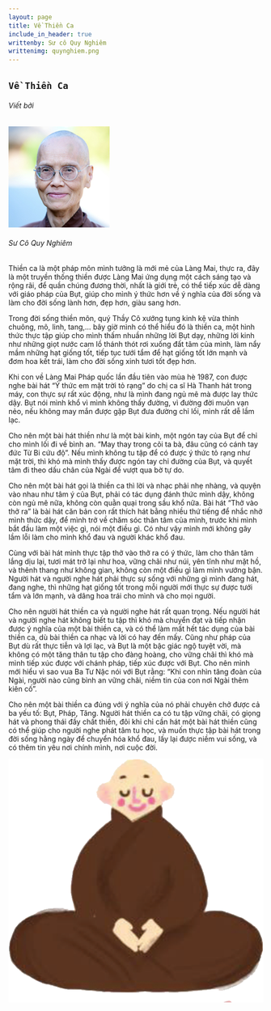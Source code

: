 ```yaml
---
layout: page
title: Về Thiền Ca
include_in_header: true
writtenby: Sư cô Quy Nghiêm
writtenimg: quynghiem.png
---
```


## `Về Thiền Ca`
###### Viết bởi
![Alt text](/assets/pages/sucoquynghiem.png)
###### Sư Cô Quy Nghiêm

Thiền ca là một pháp môn mình tưởng là mới mẻ của Làng Mai, thực ra, đây là một truyền thống thiền được Làng Mai ứng dụng một cách sáng tạo và rộng rãi, để quần chúng đương thời, nhất là giới trẻ, có thể tiếp xúc dễ dàng với giáo pháp của Bụt, giúp cho mình ý thức hơn về ý nghĩa của đời sống và làm cho đời sống lành hơn, đẹp hơn, giàu sang hơn.

Trong đời sống thiền môn, quý Thầy Cô xướng tụng kinh kệ vừa thỉnh chuông, mõ, linh, tang,… bây giờ mình có thể hiểu đó là thiền ca, một hình thức thực tập giúp cho mình thấm nhuần những lời Bụt dạy, những lời kinh như những giọt nước cam lồ thánh thót rơi xuống đất tâm của mình, làm nẩy mầm những hạt giống tốt, tiếp tục tưới tẩm để hạt giống tốt lớn mạnh và đơm hoa kết trái, làm cho đời sống xinh tươi tốt đẹp hơn.

Khi con về Làng Mai Pháp quốc lần đầu tiên vào mùa hè 1987, con được nghe bài hát “Ý thức em mặt trời tỏ rạng” do chị ca sĩ Hà Thanh hát trong máy, con thực sự rất xúc động, như là mình đang ngủ mê mà được lay thức dậy. Bụt nói mình khổ vì mình không thấy đường, vì đường đời muôn vạn nẻo, nếu không may mắn được gặp Bụt đưa đường chỉ lối, mình rất dễ lầm lạc.

Cho nên một bài hát thiền như là một bài kinh, một ngón tay của Bụt để chỉ cho mình lối đi về bình an. “May thay trong cõi ta bà, đâu cũng có cánh tay đức Từ Bi cứu độ”. Nếu mình không tu tập để có được ý thức tỏ rạng như mặt trời, thì khó mà mình thấy được ngón tay chỉ đường của Bụt, và quyết tâm đi theo dấu chân của Ngài để vượt qua bờ tự do.


Cho nên một bài hát gọi là thiền ca thì lời và nhạc phải nhẹ nhàng, và quyện vào nhau như tâm ý của Bụt, phải có tác dụng đánh thức mình dậy, không còn ngủ mê nữa, không còn quằn quại trong sầu khổ nữa. Bài hát “Thở vào thở ra” là bài hát căn bản con rất thích hát bằng nhiều thứ tiếng để nhắc nhở mình thức dậy, để mình trở về chăm sóc thân tâm của mình, trước khi mình bắt đầu làm một việc gì, nói một điều gì. Có như vậy mình mới không gây lầm lỗi làm cho mình khổ đau và người khác khổ đau.

Cùng với bài hát mình thực tập thở vào thở ra có ý thức, làm cho thân tâm lắng dịu lại, tươi mát trở lại như hoa, vững chãi như núi, yên tĩnh như mặt hồ, và thênh thang như không gian, không còn một điều gì làm mình vướng bận. Người hát và người nghe hát phải thực sự sống với những gì mình đang hát, đang nghe, thì những hạt giống tốt trong mỗi người mới thực sự được tưới tẩm và lớn mạnh, và dâng hoa trái cho mình và cho mọi người.

Cho nên người hát thiền ca và người nghe hát rất quan trọng. Nếu người hát và người nghe hát không biết tu tập thì khó mà chuyển đạt và tiếp nhận được ý nghĩa của một bài thiền ca, và có thể làm mất hết tác dụng của bài thiền ca, dù bài thiền ca nhạc và lời có hay đến mấy. Cũng như pháp của Bụt dù rất thực tiễn và lợi lạc, và Bụt là một bậc giác ngộ tuyệt vời, mà không có một tăng thân tu tập cho đàng hoàng, cho vững chãi thì khó mà mình tiếp xúc được với chánh pháp, tiếp xúc được với Bụt. Cho nên mình mới hiểu vì sao vua Ba Tư Nặc nói với Bụt rằng: “Khi con nhìn tăng đoàn của Ngài, người nào cũng bình an vững chãi, niềm tin của con nơi Ngài thêm kiên cố”.

Cho nên một bài thiền ca đúng với ý nghĩa của nó phải chuyên chở được cả ba yếu tố: Bụt, Pháp, Tăng. Người hát thiền ca có tu tập vững chãi, có giọng hát và phong thái đầy chất thiền, đôi khi chỉ cần hát một bài hát thiền cũng có thể giúp cho người nghe phát tâm tu học, và muốn thực tập bài hát trong đời sống hằng ngày để chuyển hóa khổ đau, lấy lại được niềm vui sống, và có thêm tin yêu nơi chính mình, nơi cuộc đời.
<br>

![Alt text](/assets/pages/suco.png)
